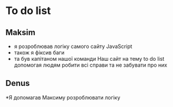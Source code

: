 # To do list
## Maksim
* я розроблював логіку самого сайту JavaScript
* також я фіксив баги
* та був капітаном нашої команди
Наш сайт на тему to do list допомогая людям робити всі справи та не забувати про них
## Denus
*Я допомагав Максиму розроблювати логіку
